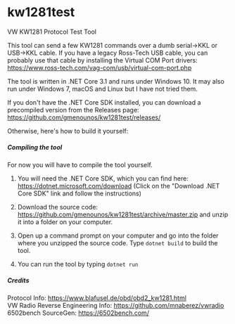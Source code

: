 # kw1281test
VW KW1281 Protocol Test Tool

This tool can send a few KW1281 commands over a dumb serial->KKL or USB->KKL cable.
If you have a legacy Ross-Tech USB cable, you can probably use that cable by
installing the Virtual COM Port drivers: https://www.ross-tech.com/vag-com/usb/virtual-com-port.php

The tool is written in .NET Core 3.1 and runs under Windows 10. It may also run under
Windows 7, macOS and Linux but I have not tried them.

If you don't have the .NET Core SDK installed, you can download a precompiled version
from the Releases page: https://github.com/gmenounos/kw1281test/releases/

Otherwise, here's how to build it yourself:

##### Compiling the tool
For now you will have to compile the tool yourself.

1. You will need the .NET Core SDK,
which you can find here: https://dotnet.microsoft.com/download
(Click on the "Download .NET Core SDK" link and follow the instructions)

2. Download the source code: https://github.com/gmenounos/kw1281test/archive/master.zip
and unzip it into a folder on your computer.

3. Open up a command prompt on your computer and go into the folder where you unzipped
the source code. Type `dotnet build` to build the tool.

4. You can run the tool by typing `dotnet run`

##### Credits
Protocol Info: https://www.blafusel.de/obd/obd2_kw1281.html  
VW Radio Reverse Engineering Info: https://github.com/mnaberez/vwradio  
6502bench SourceGen: https://6502bench.com/
